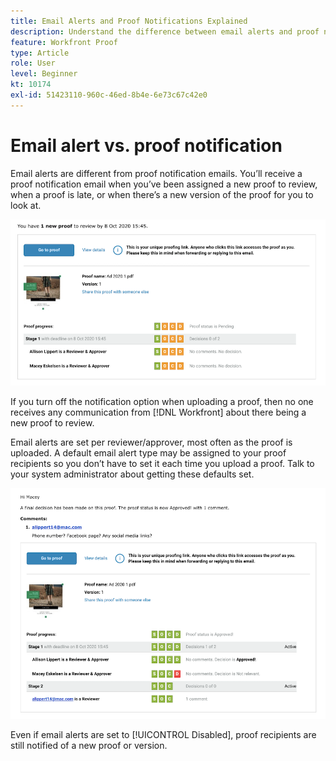 ```yaml
---
title: Email Alerts and Proof Notifications Explained
description: Understand the difference between email alerts and proof notifications in [!DNL Adobe Workfront].
feature: Workfront Proof
type: Article
role: User
level: Beginner
kt: 10174
exl-id: 51423110-960c-46ed-8b4e-6e73c67c42e0
---
```

# Email alert vs. proof notification

Email alerts are different from proof notification emails. You’ll receive a proof notification email when you’ve been assigned a new proof to review, when a proof is late, or when there’s a new version of the proof for you to look at.

![An image of a proof notification email indicating that there is a new proof to review.](assets/email-alert-1.png)

If you turn off the notification option when uploading a proof, then no one receives any communication from [!DNL Workfront] about there being a new proof to review.

Email alerts are set per reviewer/approver, most often as the proof is uploaded. A default email alert type may be assigned to your proof recipients so you don’t have to set it each time you upload a proof. Talk to your system administrator about getting these defaults set.

![An image of an email alert indicating that a decision has been made on the proof and there is a comment to review.](assets/email-alert-2.png)

Even if email alerts are set to [!UICONTROL Disabled], proof recipients are still notified of a new proof or version.

<!--
# Learn more
* New proof email
* Late proof email
-->

